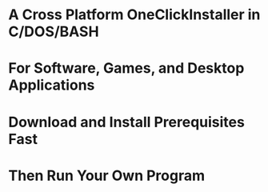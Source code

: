 # A Cross Platform OneClickInstaller in C/DOS/BASH
# For Software, Games, and Desktop Applications
# Download and Install Prerequisites Fast
# Then Run Your Own Program
